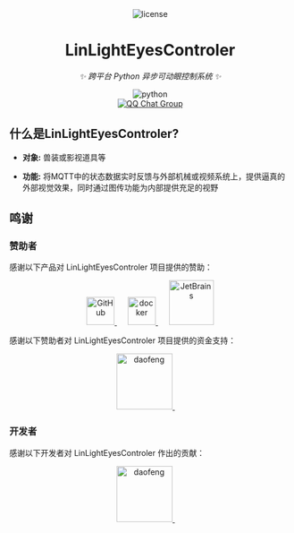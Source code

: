 ﻿<div align="center">
  <picture>
    <img src="https://objectstorage.global.loongapi.com/loongapiSources/picbed/penglong/2023/02/27/202302272344379357.png" alt="license">
  </picture>
</div>

<div align="center">

# LinLightEyesControler

<!-- prettier-ignore-start -->
<!-- markdownlint-disable-next-line MD036 -->
_✨ 跨平台 Python 异步可动眼控制系统 ✨_
<!-- prettier-ignore-end -->

</div>


<p align="center">
  <!--<a href="https://raw.githubusercontent.com/Daofengql/LinLightEyesTracker/master/LICENSE">
    <img src="https://img.shields.io/github/license/Daofengql/LinLightEyesTracker" alt="license">
</a>-->
  <img src="https://img.shields.io/badge/python-3.8+-blue?logo=python&logoColor=edb641" alt="python">
  <br />
  <a href="https://qm.qq.com/q/4d2PAs1Enu">
    <img src="https://img.shields.io/badge/QQ%E7%BE%A4-970600703-orange?style=flat-square" alt="QQ Chat Group">
  </a>
</p>


## 什么是LinLightEyesControler?

- **对象:** 兽装或影视道具等

- **功能:** 将MQTT中的状态数据实时反馈与外部机械或视频系统上，提供逼真的外部视觉效果，同时通过图传功能为内部提供充足的视野


## 鸣谢

### 赞助者

感谢以下产品对 LinLightEyesControler 项目提供的赞助：

<p align="center">
  <a href="https://github.com/">
    <picture>
      <source media="(prefers-color-scheme: dark)" srcset="https://objectstorage.global.loongapi.com/loongapiSources/picbed/penglong/2024/06/21/202406211415378851.png">
      <img src="https://objectstorage.global.loongapi.com/loongapiSources/picbed/penglong/2024/06/21/202406211415378851.png" height="50" alt="GitHub">
    </picture>
  </a>&nbsp;&nbsp;&nbsp;&nbsp;
  <a href="https://www.docker.com/">
    <picture>
      <source media="(prefers-color-scheme: dark)" srcset="https://objectstorage.global.loongapi.com/loongapiSources/picbed/penglong/2024/06/21/202406211417243287.svg">
      <img src="https://objectstorage.global.loongapi.com/loongapiSources/picbed/penglong/2024/06/21/202406211417243287.svg" height="50" alt="docker">
    </picture>
  </a>&nbsp;&nbsp;&nbsp;&nbsp;
  <a href="https://www.jetbrains.com/">
    <img src="https://resources.jetbrains.com/storage/products/company/brand/logos/jb_beam.svg" height="80" alt="JetBrains" >
  </a>
</p>

感谢以下赞助者对 LinLightEyesControler 项目提供的资金支持：


<p align="center">
  <a href="https://www.silverdragon.cn/">
    <picture>
      <img src="https://objectstorage.global.loongapi.com/loongapiSources/picbed/penglong/2023/01/23/202301231332075703.webp" alt="daofeng" height="100">
    </picture>
  </a>&nbsp;&nbsp;&nbsp;&nbsp;
</p>

### 开发者

感谢以下开发者对 LinLightEyesControler 作出的贡献：

<p align="center">
  <a href="https://www.silverdragon.cn/">
    <picture>
      <img src="https://objectstorage.global.loongapi.com/loongapiSources/picbed/penglong/2023/01/23/202301231332075703.webp" alt="daofeng" height="100">
    </picture>
  </a>&nbsp;&nbsp;&nbsp;&nbsp;
</p>

